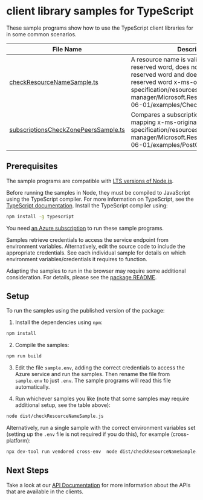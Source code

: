 # client library samples for TypeScript

These sample programs show how to use the TypeScript client libraries for in some common scenarios.

| **File Name**                                                             | **Description**                                                                                                                                                                                                                                                     |
| ------------------------------------------------------------------------- | ------------------------------------------------------------------------------------------------------------------------------------------------------------------------------------------------------------------------------------------------------------------- |
| [checkResourceNameSample.ts][checkresourcenamesample]                     | A resource name is valid if it is not a reserved word, does not contains a reserved word and does not start with a reserved word x-ms-original-file: specification/resources/resource-manager/Microsoft.Resources/stable/2016-06-01/examples/CheckResourceName.json |
| [subscriptionsCheckZonePeersSample.ts][subscriptionscheckzonepeerssample] | Compares a subscriptions logical zone mapping x-ms-original-file: specification/resources/resource-manager/Microsoft.Resources/stable/2016-06-01/examples/PostCheckZonePeers.json                                                                                   |

## Prerequisites

The sample programs are compatible with [LTS versions of Node.js](https://github.com/nodejs/release#release-schedule).

Before running the samples in Node, they must be compiled to JavaScript using the TypeScript compiler. For more information on TypeScript, see the [TypeScript documentation][typescript]. Install the TypeScript compiler using:

```bash
npm install -g typescript
```

You need [an Azure subscription][freesub] to run these sample programs.

Samples retrieve credentials to access the service endpoint from environment variables. Alternatively, edit the source code to include the appropriate credentials. See each individual sample for details on which environment variables/credentials it requires to function.

Adapting the samples to run in the browser may require some additional consideration. For details, please see the [package README][package].

## Setup

To run the samples using the published version of the package:

1. Install the dependencies using `npm`:

```bash
npm install
```

2. Compile the samples:

```bash
npm run build
```

3. Edit the file `sample.env`, adding the correct credentials to access the Azure service and run the samples. Then rename the file from `sample.env` to just `.env`. The sample programs will read this file automatically.

4. Run whichever samples you like (note that some samples may require additional setup, see the table above):

```bash
node dist/checkResourceNameSample.js
```

Alternatively, run a single sample with the correct environment variables set (setting up the `.env` file is not required if you do this), for example (cross-platform):

```bash
npx dev-tool run vendored cross-env  node dist/checkResourceNameSample.js
```

## Next Steps

Take a look at our [API Documentation][apiref] for more information about the APIs that are available in the clients.

[checkresourcenamesample]: https://github.com/Azure/azure-sdk-for-js/blob/main/sdk/subscription/arm-subscriptions-profile-2020-09-01-hybrid/samples/v2/typescript/src/checkResourceNameSample.ts
[subscriptionscheckzonepeerssample]: https://github.com/Azure/azure-sdk-for-js/blob/main/sdk/subscription/arm-subscriptions-profile-2020-09-01-hybrid/samples/v2/typescript/src/subscriptionsCheckZonePeersSample.ts
[apiref]: https://learn.microsoft.com/javascript/api/@azure/arm-subscriptions-profile-2020-09-01-hybrid?view=azure-node-preview
[freesub]: https://azure.microsoft.com/free/
[package]: https://github.com/Azure/azure-sdk-for-js/tree/main/sdk/subscription/arm-subscriptions-profile-2020-09-01-hybrid/README.md
[typescript]: https://www.typescriptlang.org/docs/home.html
